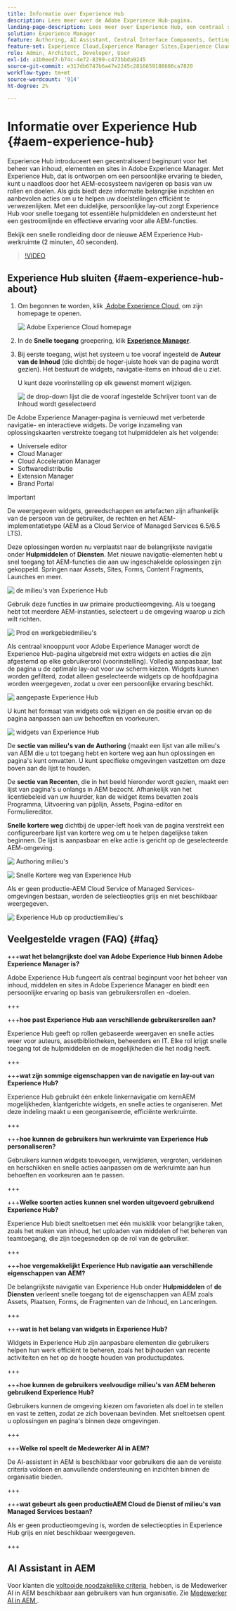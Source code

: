 ```yaml
---
title: Informatie over Experience Hub
description: Lees meer over de Adobe Experience Hub-pagina.
landing-page-description: Lees meer over Experience Hub, een centraal startpunt voor toegang tot alle AEM-mogelijkheden.
solution: Experience Manager
feature: Authoring, AI Assistant, Central Interface Components, Getting Started, Onboarding, Programs, Workflows
feature-set: Experience Cloud,Experience Manager Sites,Experience Cloud Services
role: Admin, Architect, Developer, User
exl-id: a1b0eed7-b74c-4e72-8399-c473bbda9245
source-git-commit: e317db6747b6a47e2245c2816659188686ca7820
workflow-type: tm+mt
source-wordcount: '914'
ht-degree: 2%

---
```


# Informatie over Experience Hub {#aem-experience-hub}

Experience Hub introduceert een gecentraliseerd beginpunt voor het beheer van inhoud, elementen en sites in Adobe Experience Manager. Met Experience Hub, dat is ontworpen om een persoonlijke ervaring te bieden, kunt u naadloos door het AEM-ecosysteem navigeren op basis van uw rollen en doelen. Als gids biedt deze informatie belangrijke inzichten en aanbevolen acties om u te helpen uw doelstellingen efficiënt te verwezenlijken. Met een duidelijke, persoonlijke lay-out zorgt Experience Hub voor snelle toegang tot essentiële hulpmiddelen en ondersteunt het een gestroomlijnde en effectieve ervaring voor alle AEM-functies.

Bekijk een snelle rondleiding door de nieuwe AEM Experience Hub-werkruimte (2 minuten, 40 seconden).

>[!VIDEO](https://video.tv.adobe.com/v/3475190/?learn=on&enablevpops)

<!--
Available as a private beta, Experience Hub offers an optimized experience focused on improving workflows, prioritizing goals, and delivering results. Opting in lets you influence Experience Hub's development by providing feedback that helps shape its future and enhances its value for the entire AEM community. -->

## Experience Hub sluiten {#aem-experience-hub-about}

1. Om begonnen te worden, klik [&#x200B; Adobe Experience Cloud &#x200B;](https://experience.adobe.com/#/@foundationinternal/home) om zijn homepage te openen.

   ![&#x200B; Adobe Experience Cloud homepage &#x200B;](/help/implementing/cloud-manager/assets/experience-cloud-experiencemanager.png)

1. In de **Snelle toegang** groepering, klik [**Experience Manager** &#x200B;](https://experience.adobe.com).
1. Bij eerste toegang, wijst het systeem u toe vooraf ingesteld de **Auteur van de Inhoud** (die dichtbij de hoger-juiste hoek van de pagina wordt gezien). Het bestuurt de widgets, navigatie-items en inhoud die u ziet.

   U kunt deze voorinstelling op elk gewenst moment wijzigen.

   ![&#x200B; de drop-down lijst die de vooraf ingestelde Schrijver toont van de Inhoud wordt geselecteerd &#x200B;](/help/implementing/cloud-manager/assets/experience-hub-role-selection.png)

De Adobe Experience Manager-pagina is vernieuwd met verbeterde navigatie- en interactieve widgets. De vorige inzameling van oplossingskaarten verstrekte toegang tot hulpmiddelen als het volgende:

* Universele editor
* Cloud Manager
* Cloud Acceleration Manager
* Softwaredistributie
* Extension Manager
* Brand Portal

>[!IMPORTANT]
>
>De weergegeven widgets, gereedschappen en artefacten zijn afhankelijk van de persoon van de gebruiker, de rechten en het AEM-implementatietype (AEM as a Cloud Service of Managed Services 6.5/6.5 LTS).

Deze oplossingen worden nu verplaatst naar de belangrijkste navigatie onder **Hulpmiddelen** of **Diensten**. Met nieuwe navigatie-elementen hebt u snel toegang tot AEM-functies die aan uw ingeschakelde oplossingen zijn gekoppeld. Springen naar Assets, Sites, Forms, Content Fragments, Launches en meer.

![&#x200B; de milieu&#39;s van Experience Hub &#x200B;](/help/implementing/cloud-manager/assets/experience-hub-author-environments.png)

Gebruik deze functies in uw primaire productieomgeving. Als u toegang hebt tot meerdere AEM-instanties, selecteert u de omgeving waarop u zich wilt richten.

![&#x200B; Prod en werkgebiedmilieu&#39;s &#x200B;](/help/implementing/cloud-manager/assets/experience-hub-prod-stage.png)

Als centraal knooppunt voor Adobe Experience Manager wordt de Experience Hub-pagina uitgebreid met extra widgets en acties die zijn afgestemd op elke gebruikersrol (voorinstelling). Volledig aanpasbaar, laat de pagina u de optimale lay-out voor uw scherm kiezen. Widgets kunnen worden gefilterd, zodat alleen geselecteerde widgets op de hoofdpagina worden weergegeven, zodat u over een persoonlijke ervaring beschikt.

![&#x200B; aangepaste Experience Hub &#x200B;](/help/implementing/cloud-manager/assets/experience-hub-custom.png)

U kunt het formaat van widgets ook wijzigen en de positie ervan op de pagina aanpassen aan uw behoeften en voorkeuren.

![&#x200B; widgets van Experience Hub &#x200B;](/help/implementing/cloud-manager/assets/experience-hub-widgets.png)

De **sectie van milieu&#39;s van de Authoring** &lbrace;maakt een lijst van alle milieu&#39;s van AEM die u tot toegang hebt en kortere weg aan hun oplossingen en pagina&#39;s kunt omvatten. U kunt specifieke omgevingen vastzetten om deze boven aan de lijst te houden.

De **sectie van Recenten**, die in het beeld hieronder wordt gezien, maakt een lijst van pagina&#39;s u onlangs in AEM bezocht. Afhankelijk van het licentiebeleid van uw huurder, kan de widget items bevatten zoals Programma, Uitvoering van pijplijn, Assets, Pagina-editor en Formuliereditor.

**Snelle kortere weg** dichtbij de upper-left hoek van de pagina verstrekt een configureerbare lijst van kortere weg om u te helpen dagelijkse taken beginnen. De lijst is aanpasbaar en elke actie is gericht op de geselecteerde AEM-omgeving.

![&#x200B; Authoring milieu&#39;s &#x200B;](/help/implementing/cloud-manager/assets/experience-hub-recents.png)

![&#x200B; Snelle Kortere weg van Experience Hub &#x200B;](/help/implementing/cloud-manager/assets/experience-hub-quick-shortcuts.png)

Als er geen productie-AEM Cloud Service of Managed Services-omgevingen bestaan, worden de selectieopties grijs en niet beschikbaar weergegeven.

![&#x200B; Experience Hub op productiemilieu&#39;s &#x200B;](/help/implementing/cloud-manager/assets/experience-hub-no-prod-environs.png)

## Veelgestelde vragen (FAQ) {#faq}

+++**wat het belangrijkste doel van Adobe Experience Hub binnen Adobe Experience Manager is?**

Adobe Experience Hub fungeert als centraal beginpunt voor het beheer van inhoud, middelen en sites in Adobe Experience Manager en biedt een persoonlijke ervaring op basis van gebruikersrollen en -doelen.

+++

+++**hoe past Experience Hub aan verschillende gebruikersrollen aan?**

Experience Hub geeft op rollen gebaseerde weergaven en snelle acties weer voor auteurs, assetbibliotheken, beheerders en IT. Elke rol krijgt snelle toegang tot de hulpmiddelen en de mogelijkheden die het nodig heeft.

+++

+++**wat zijn sommige eigenschappen van de navigatie en lay-out van Experience Hub?**

Experience Hub gebruikt één enkele linkernavigatie om kernAEM mogelijkheden, klantgerichte widgets, en snelle acties te organiseren. Met deze indeling maakt u een georganiseerde, efficiënte werkruimte.

+++

+++**hoe kunnen de gebruikers hun werkruimte van Experience Hub personaliseren?**

Gebruikers kunnen widgets toevoegen, verwijderen, vergroten, verkleinen en herschikken en snelle acties aanpassen om de werkruimte aan hun behoeften en voorkeuren aan te passen.

+++

+++**Welke soorten acties kunnen snel worden uitgevoerd gebruikend Experience Hub?**

Experience Hub biedt sneltoetsen met één muisklik voor belangrijke taken, zoals het maken van inhoud, het uploaden van middelen of het beheren van teamtoegang, die zijn toegesneden op de rol van de gebruiker.

+++

+++**hoe vergemakkelijkt Experience Hub navigatie aan verschillende eigenschappen van AEM?**

De belangrijkste navigatie van Experience Hub onder **Hulpmiddelen** of **de Diensten** verleent snelle toegang tot de eigenschappen van AEM zoals Assets, Plaatsen, Forms, de Fragmenten van de Inhoud, en Lanceringen.

+++

+++**wat is het belang van widgets in Experience Hub?**

Widgets in Experience Hub zijn aanpasbare elementen die gebruikers helpen hun werk efficiënt te beheren, zoals het bijhouden van recente activiteiten en het op de hoogte houden van productupdates.

+++

+++**hoe kunnen de gebruikers veelvoudige milieu&#39;s van AEM beheren gebruikend Experience Hub?**

Gebruikers kunnen de omgeving kiezen om favorieten als doel in te stellen en vast te zetten, zodat ze zich bovenaan bevinden. Met sneltoetsen opent u oplossingen en pagina&#39;s binnen deze omgevingen.

+++

+++**Welke rol speelt de Medewerker AI in AEM?**

De AI-assistent in AEM is beschikbaar voor gebruikers die aan de vereiste criteria voldoen en aanvullende ondersteuning en inzichten binnen de organisatie bieden.

+++

+++**wat gebeurt als geen productieAEM Cloud de Dienst of milieu&#39;s van Managed Services bestaan?**

Als er geen productieomgeving is, worden de selectieopties in Experience Hub grijs en niet beschikbaar weergegeven.

+++

## AI Assistant in AEM

Voor klanten die [&#x200B; voltooide noodzakelijke criteria &#x200B;](/help/implementing/cloud-manager/ai-assistant-in-aem.md#get-access) hebben, is de Medewerker AI in AEM beschikbaar aan gebruikers van hun organisatie. Zie [&#x200B; Medewerker AI in AEM &#x200B;](/help/implementing/cloud-manager/ai-assistant-in-aem.md).

